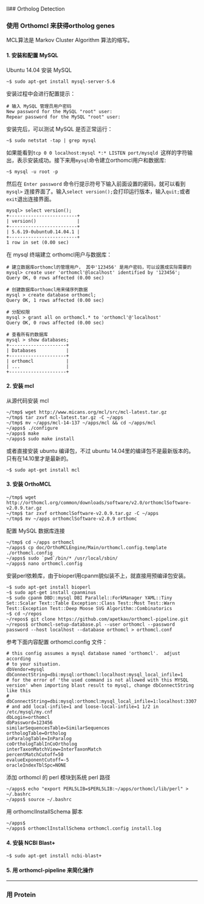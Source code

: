 ll## Ortholog Detection

### 使用 Orthomcl 来获得ortholog genes


MCL算法是 Markov Cluster Algorithm 算法的缩写。

#### 1. 安装和配置 MySQL

Ubuntu 14.04 安装 MySQL

```
~$ sudo apt-get install mysql-server-5.6
```

安装过程中会进行配置提示：

```
# 输入 MySQL 管理员用户密码
New password for the MySQL "root" user:
Repear password for the MySQL "root" user:
```

安装完后，可以测试 MySQL 是否正常运行：

```
~$ sudo netstat -tap | grep mysql
```

如果能看到`tcp 0 0 localhost:mysql *:* LISTEN port/mysqld `这样的字符输出，表示安装成功。接下来用`mysql`命令建立orthomcl用户和数据库:

```
~$ mysql -u root -p
```

然后在 `Enter password` 命令行提示符号下输入前面设置的密码，就可以看到 `mysql>` 连接界面了。输入`select version();`会打印运行版本，输入`quit;`或者`exit`退出连接界面。

```
mysql> select version();
+-------------------------+
| version()               |
+-------------------------+
| 5.6.19-0ubuntu0.14.04.1 |
+-------------------------+
1 row in set (0.00 sec)
```

在 mysql 终端建立 orthomcl用户与数据库：

```
# 建立数据库orthomcl的管理用户， 其中'123456' 是用户密码，可以设置成实际需要的
mysql> create user 'orthomcl'@localhost' identified by '123456';
Query OK, 0 rows affected (0.00 sec)

# 创建数据库orthomcl用来储序列数据
mysql > create database orthomcl;
Query OK, 1 rows affected (0.00 sec)

# 分配权限
mysql > grant all on orthomcl.* to 'orthomcl'@'localhost'
Query OK, 0 rows affected (0.00 sec)

# 查看所有的数据库
mysql > show databases;
+---------------------+
| Databases           |
+---------------------+
| orthomcl            |
| ...                 |
+---------------------+
```

#### 2. 安装 mcl

从源代码安装 mcl

```
~/tmp$ wget http://www.micans.org/mcl/src/mcl-latest.tar.gz
~/tmp$ tar zxvf mcl-latest.tar.gz -C ~/apps
~/tmp$ mv ~/apps/mcl-14-137 ~/apps/mcl && cd ~/apps/mcl
~/apps$ ./configure
~/apps$ make
~/apps$ sudo make install
```

或者直接安装 ubuntu 编译包，不过 ubuntu 14.04里的编译包不是最新版本的。只有在14.10里才是最新的。

```
~$ sudo apt-get install mcl
```

#### 3. 安装 OrthoMCL

```
~/tmp$ wget http://orthomcl.org/common/downloads/software/v2.0/orthomclSoftware-v2.0.9.tar.gz
~/tmp$ tar zxvf orthomclSoftware-v2.0.9.tar.gz -C ~/apps
~/tmp$ mv ~/apps orthomclSoftware-v2.0.9 orthomc
```

配置 MySQL 数据库连接

```
~/tmp$ cd ~/apps orthomcl
~/apps$ cp doc/OrthoMCLEngine/Main/orthomcl.config.template ./orthomcl.config
~/apps$ sudo `pwd`/bin/* /usr/local/sbin/
~/apps$ nano orthomcl.config
```

安装perl依赖库，由于bioperl用cpanm貌似装不上，就直接用预编译包安装。

```
~$ sudo apt-get install bioperl
~$ sudo apt-get install cpanminus
~$ sudo cpanm DBD::mysql DBI Parallel::ForkManager YAML::Tiny Set::Scalar Text::Table Exception::Class Test::Most Test::Warn Test::Exception Test::Deep Moose SVG Algorithm::Combinatorics
~$ cd ~/repos
~/repos$ git clone https://github.com/apetkau/orthomcl-pipeline.git
~/repos$ orthomcl-setup-database.pl --user orthomcl --password password --host localhost --database orthomcl > orthomcl.conf
```

参考下面内容配置 orthomcl.config 文件：

```
# this config assumes a mysql database named 'orthomcl'.  adjust according
# to your situation.
dbVendor=mysql
dbConnectString=dbi:mysql:orthomcl:localhost:mysql_local_infile=1
# for the error of 'the used command is not allowed with this MYSQL version' when importing blast result to mysql, change dbConnectString like this
# dbConnectString=dbi:mysql:orthomcl:mysql_local_infile=1:localhost:3307
# and add local-infile=1 and loose-local-infile=1 1/2 in /etc/mysql/my.cnf
dbLogin=orthomcl
dbPassword=123456
similarSequencesTable=SimilarSequences
orthologTable=Ortholog
inParalogTable=InParalog
coOrthologTablInCoOrtholog
interTaxonMatchView=InterTaxonMatch
percentMatchCutoff=50
evalueExponentCutoff=-5
oracleIndexTblSpc=NONE
```

添加 orthomcl 的 perl 模块到系统 perl 路径

```
~/apps$ echo "export PERL5LIB=$PERL5LIB:~/apps/orthomcl/lib/perl" > ~/.bashrc
~/apps$ source ~/.bashrc
```

用 orthomclInstallSchema 脚本

```
~/apps$
~/apps$ orthomclInstallSchema orthomcl.config install.log
```

#### 4. 安装 NCBI Blast+

```
~$ sudo apt-get install ncbi-blast+
```

#### 5. 用 orthomcl-pipeline 来简化操作

---

### 用 Protein
